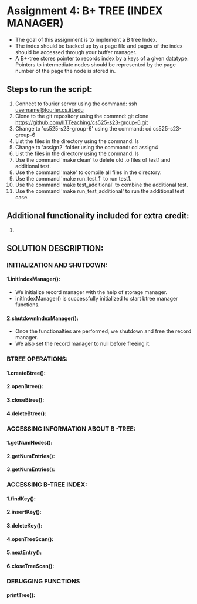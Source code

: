 # Assignment 4: B+ TREE (INDEX MANAGER)

- The goal of this assignment is to implement a B tree Index. <br>
- The index should be backed up by a page file and pages of the index should be accessed through your buffer manager. <br>
- A B+-tree stores pointer to records index by a keys of a given datatype. Pointers to intermediate nodes should be represented by the page number of the page the node is stored in. <br>

## Steps to run the script:

1. Connect to fourier server using the command: ssh username@fourier.cs.iit.edu
2. Clone to the git repository using the commnd: git clone https://github.com/IITTeaching/cs525-s23-group-6.git
3. Change to 'cs525-s23-group-6' using the command: cd cs525-s23-group-6
4. List the files in the directory using the command: ls
5. Change to 'assign2' folder using the command: cd assign4
6. List the files in the directory using the command: ls
7. Use the command 'make clean' to delete old .o files of test1 and additional test.
8. Use the command 'make' to compile all files in the directory.
9. Use the command 'make run_test_1' to run test1.
10. Use the command 'make test_additional' to combine the additional test.
11. Use the command 'make run_test_additional' to run the additional test case.

## Additional functionality included for extra credit:
1. 

## SOLUTION DESCRIPTION:

### INITIALIZATION AND SHUTDOWN:

#### 1.initIndexManager():
- We initialize record manager with the help of storage manager.
- initIndexManager() is successfully initialized to start btree manager functions.

#### 2.shutdownIndexManager():
- Once the functionalties are performed, we shutdown and free the record manager.
- We also set the record manager to null before freeing it.

### BTREE OPERATIONS:

#### 1.createBtree():

#### 2.openBtree():

#### 3.closeBtree():

#### 4.deleteBtree():


### ACCESSING INFORMATION ABOUT B -TREE:

#### 1.getNumNodes():

#### 2.getNumEntries():

#### 3.getNumEntries():


### ACCESSING B-TREE INDEX:

#### 1.findKey():

#### 2.insertKey():

#### 3.deleteKey():

#### 4.openTreeScan():

#### 5.nextEntry():

#### 6.closeTreeScan():

### DEBUGGING FUNCTIONS


#### printTree():
